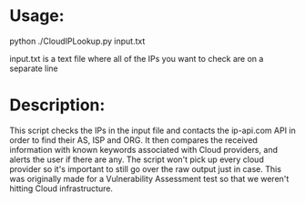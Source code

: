 # Usage:       

python ./CloudIPLookup.py input.txt

input.txt is a text file where all of the IPs you want to check are on a separate line
             
# Description: 

This script checks the IPs in the input file and contacts the ip-api.com API in order to find their AS, ISP and ORG.
It then compares the received information with known keywords associated with Cloud providers, and alerts the user if there are any.
The script won't pick up every cloud provider so it's important to still go over the raw output just in case.
This was originally made for a Vulnerability Assessment test so that we weren't hitting Cloud infrastructure.
